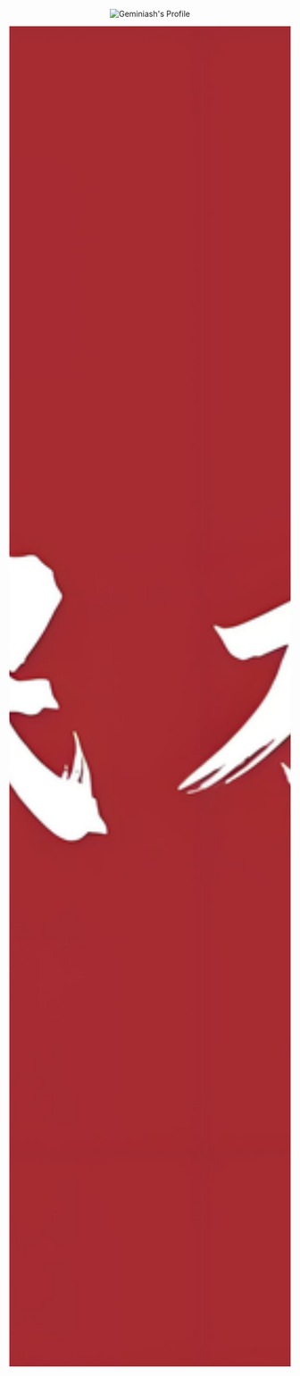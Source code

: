<div id="title" align=center>

![Geminiash's Profile](https://readme-typing-svg.herokuapp.com?font=Segoe+Script&center=true&lines=Geminiash)

<div style="display: flex; flex-direction: column; width: 100%; align-items: center;">
  <img src="image/f5525c51-0b3d-47ae-be2f-617c88ac5418.jpg" alt="图片1" style="width:100%; height:60vh; object-fit: cover; margin-bottom: 20px;">

</div>


